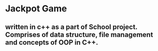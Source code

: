# Jackpot Game 


## written in c++ as a part of School project. Comprises of data structure, file management and concepts of OOP in C++.

